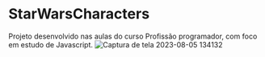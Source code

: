 # StarWarsCharacters
Projeto desenvolvido  nas aulas do curso Profissão programador, com foco em estudo de Javascript.
![Captura de tela 2023-08-05 134132](https://github.com/GabrielMSk8/StarWarsCharacters/assets/106226322/58a429fc-3988-483f-bf3d-c2ca19372c01)
